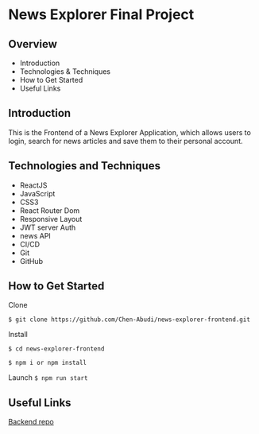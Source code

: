 # News Explorer Final Project

## Overview

* Introduction
* Technologies & Techniques
* How to Get Started
* Useful Links

## Introduction

This is the Frontend of a News Explorer Application, which allows users to login, search for news articles and save them to their personal account. 

## Technologies and Techniques

* ReactJS
* JavaScript
* CSS3
* React Router Dom
* Responsive Layout
* JWT server Auth
* news API
* CI/CD
* Git
* GitHub

## How to Get Started
Clone

`$ git clone https://github.com/Chen-Abudi/news-explorer-frontend.git`

Install

`$ cd news-explorer-frontend`

`$ npm i or npm install`

Launch
`$ npm run start`

## Useful Links
[Backend repo](https://github.com/AngeliqueMarachev/news-explorer-api)
